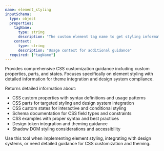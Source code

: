 ```yaml
---
name: element_styling
inputSchema:
  type: object
  properties:
    tagName:
      type: string
      description: "The custom element tag name to get styling information for"
    context:
      type: string
      description: "Usage context for additional guidance"
  required: ["tagName"]
---
```


Provides comprehensive CSS customization guidance including custom properties, parts, and states. Focuses specifically on element styling with detailed information for theme integration and design system compliance.

Returns detailed information about:
- CSS custom properties with syntax definitions and usage patterns
- CSS parts for targeted styling and design system integration
- CSS custom states for interactive and conditional styling
- Schema documentation for CSS field types and constraints
- CSS examples with proper syntax and best practices
- Design token integration and theming guidance
- Shadow DOM styling considerations and accessibility

Use this tool when implementing element styling, integrating with design systems, or need detailed guidance for CSS customization and theming.